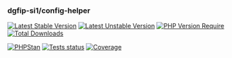### dgfip-si1/config-helper

[![Latest Stable Version](http://poser.pugx.org/dgfip-si1/config-helper/v)](https://packagist.org/packages/dgfip-si1/config-helper)
[![Latest Unstable Version](http://poser.pugx.org/dgfip-si1/config-helper/v/unstable)](https://packagist.org/packages/dgfip-si1/config-helper)
[![PHP Version Require](http://poser.pugx.org/dgfip-si1/config-helper/require/php)](https://packagist.org/packages/dgfip-si1/config-helper)
[![Total Downloads](http://poser.pugx.org/dgfip-si1/config-helper/downloads)](https://packagist.org/packages/dgfip-si1/config-helper)

[![PHPStan](https://img.shields.io/badge/PHPStan-max-brightgreen.svg?style=flat)](https://github.com/phpstan/phpstan)
[![Tests status](https://github.com/si1-sdp/config-helper/actions/workflows/ci.yaml/badge.svg)](https://github.com/si1-sdp/config-helper/actions/workflows/ci.yaml)
[![Coverage](https://github.com/si1-sdp/config-helper/badge.svg)](https://github.com/si1-sdp/config-helper/actions/workflows/ci.yaml)
